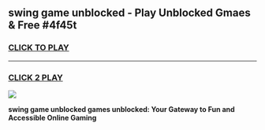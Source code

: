 
## swing game unblocked - Play Unblocked Gmaes & Free #4f45t
<h3>
<a href="https://premium.freeplayer.one?title=swing_game_unblocked&ref=03M">CLICK TO PLAY</a></h3>
<hr>

<h3>
<a href="https://premium.freeplayer.one?title=swing_game_unblocked&ref=03M">CLICK 2 PLAY</a>
  
</h3>

<a href="https://premium.freeplayer.one?title=swing_game_unblocked&ref=03M"><img src="https://clearcache.store/games.png"></a>


**swing game unblocked games unblocked: Your Gateway to Fun and Accessible Online Gaming**
